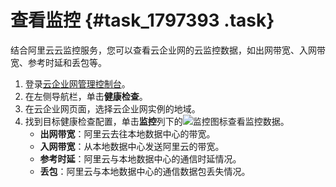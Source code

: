 # 查看监控 {#task_1797393 .task}

结合阿里云云监控服务，您可以查看云企业网的云监控数据，如出网带宽、入网带宽、参考时延和丢包等。

1.  登录[云企业网管理控制台](https://cen.console.aliyun.com/)。
2.  在左侧导航栏，单击**健康检查**。
3.  在云企业网页面，选择云企业网实例的地域。
4.  找到目标健康检查配置，单击**监控**列下的![监控图标](http://static-aliyun-doc.oss-cn-hangzhou.aliyuncs.com/assets/img/1423231/156678665856623_zh-CN.png)查看监控数据。 
    -   **出网带宽**：阿里云去往本地数据中心的带宽。
    -   **入网带宽**：从本地数据中心发送阿里云的带宽。
    -   **参考时延**：阿里云与本地数据中心的通信时延情况。
    -   **丢包**：阿里云与本地数据中心的通信数据包丢失情况。


